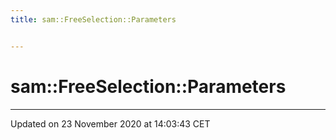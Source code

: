 ```yaml
---
title: sam::FreeSelection::Parameters


---
```


# sam::FreeSelection::Parameters









































-------------------------------

Updated on 23 November 2020 at 14:03:43 CET